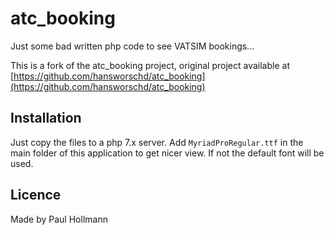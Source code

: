 
# atc_booking
Just some bad written php code to see VATSIM bookings...

This is a fork of the atc_booking project, original project available at [https://github.com/hansworschd/atc_booking](https://github.com/hansworschd/atc_booking)

## Installation
Just copy the files to a php 7.x server. 
Add `MyriadProRegular.ttf` in the main folder of this application to get nicer view.
If not the default font will be used.

## Licence
Made by Paul Hollmann
